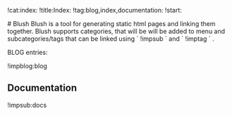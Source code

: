 !cat:index:
!title:Index:
!tag:blog,index,documentation:
!start:
<p>
# Blush
Blush is a tool for generating static html pages and linking them together.  
Blush supports categories, that will be will be added to menu and subcategories/tags that can be linked using ` !impsub ` and ` !imptag ` .  
  
BLOG entries:

!impblog:blog

## Documentation

!impsub:docs

</p>


